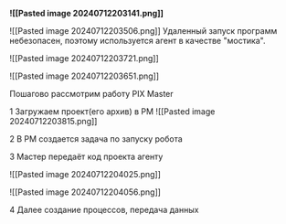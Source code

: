 


**![[Pasted image 20240712203141.png]]**





![[Pasted image 20240712203506.png]]
Удаленный запуск программ небезопасен, поэтому используется агент в качестве "мостика".


![[Pasted image 20240712203721.png]]



![[Pasted image 20240712203651.png]]



Пошагово рассмотрим работу PIX Master

1 Загружаем проект(его архив) в PM 
![[Pasted image 20240712203815.png]]



2 В PM создается задача по запуску робота

3 Мастер передаёт код проекта агенту


![[Pasted image 20240712204025.png]]



![[Pasted image 20240712204056.png]]

4 Далее создание процессов, передача данных



